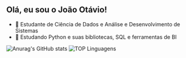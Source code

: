 ## Olá, eu sou o João Otávio!

- 🔭 Estudante de Ciência de Dados e Análise e Desenvolvimento de Sistemas
- 🌱 Estudando Python e suas bibliotecas, SQL e ferramentas de BI
  
![Anurag's GitHub stats](https://github-readme-stats.vercel.app/api?username=joaorezzo&hide=stars,title&show_icons=true&theme=gotham&bg_color=00000000)
![TOP Linguagens](https://github-readme-stats.vercel.app/api/top-langs/?username=joaorezzo&layout=compact&theme=gotham&bg_color=00000000)

